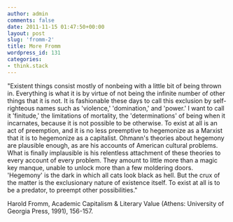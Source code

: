 ```yaml
---
author: admin
comments: false
date: 2011-11-15 01:47:50+00:00
layout: post
slug: 'fromm-2'
title: More Fromm 
wordpress_id: 131
categories:
- think.stack
---
```


"Existent things consist mostly of nonbeing with a little bit of being thrown in. Everything is what it is by virtue of not being the infinite number of other things that it is not.  It is fashionable these days to call this exclusion by self-righteous names such as 'violence,' 'domination,' and 'power.'  I want to call it 'finitude,' the limitations of mortality, the 'determinations' of being when it incarnates, because it is not possible to be otherwise. <!-- more -->To exist at all is an act of preemption, and it is no less preemptive to hegemonize as a Marxist that it is to hegemonize as a capitalist. Ohmann's theories about hegemony are plausible enough, as are his accounts of American cultural problems. What is finally implausible is his relentless attachment of these theories to every account of every problem. They amount to little more than a magic key manque, unable to unlock more than a few moldering doors.  'Hegemony' is the dark in which all cats look black as hell. But the crux of the matter is the exclusionary nature of existence itself. To exist at all is to be a predator, to preempt other possibilities."

Harold Fromm, Academic Capitalism & Literary Value (Athens: University of Georgia Press, 1991), 156-157. 
